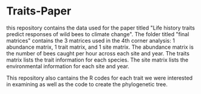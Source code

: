 # Traits-Paper
this repository contains the data used for the paper titled "Life history traits predict responses of wild bees to climate change". The folder titled "final matrices" contains the 3 matrices used in the 4th corner analysis: 1 abundance matrix, 1 trait matrix, and 1 site matrix. The abundance matrix is the number of bees caught per hour across each site and year. The traits matrix lists the trait information for each species. The site matrix lists the environmental information for each site and year. 

This repository also cantains the R codes for each trait we were interested in examining as well as the code to create the phylogenetic tree.
